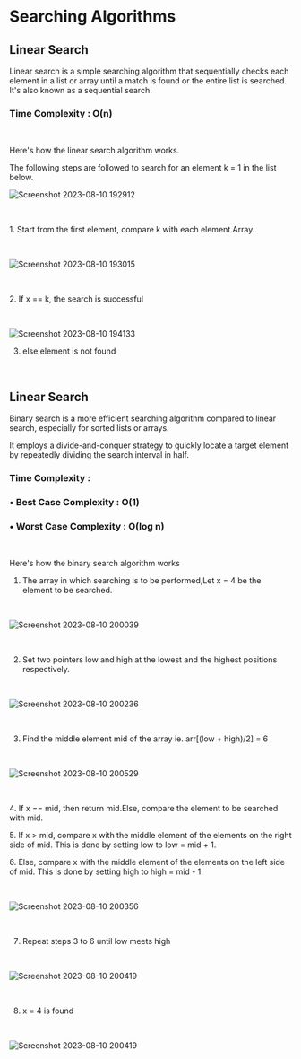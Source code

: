 # Searching Algorithms

## Linear Search
<p>
Linear search is a simple searching algorithm that sequentially checks each element in a list or array until a match is found or the entire list is searched.<br>
It's also known as a sequential search.<br>

  <h3> Time Complexity : O(n) </h3>

<br>

Here's how the linear search algorithm works.

The following steps are followed to search for an element k = 1 in the list below.

![Screenshot 2023-08-10 192912](https://github.com/Sohamp2606/Searching-Algorithms/assets/106002920/d67a9978-34b9-441b-ab02-8bf5f8cc065f)

<br>
<p>  1. Start from the first element, compare k with each element Array.</p>
<br>

![Screenshot 2023-08-10 193015](https://github.com/Sohamp2606/Searching-Algorithms/assets/106002920/e939c4b0-2ea6-4879-bff3-d599a8c92c0b)

<br>
<p>  2. If x == k, the search is successful </p>
<br>

![Screenshot 2023-08-10 194133](https://github.com/Sohamp2606/Searching-Algorithms/assets/106002920/432eb62b-7df2-4dd1-91b4-8473bbda6aac)
<br>

  3. else element is not found




<br>

## Linear Search

<p>Binary search is a more efficient searching algorithm compared to linear search, especially for sorted lists or arrays. </p> <p>It employs a divide-and-conquer strategy to quickly locate a target element by repeatedly dividing the search interval in half.</p>
  
<h3>Time Complexity : </h3>
  <h3>&#x2022; Best Case Complexity : O(1) </h3>
  <h3>&#x2022; Worst Case Complexity : O(log n) </h3>
  
<br>

</p> <p>Here's how the binary search algorithm works</p>

  1. The array in which searching is to be performed,Let x = 4 be the element to be searched.
  
<br>

![Screenshot 2023-08-10 200039](https://github.com/Sohamp2606/Searching-Algorithms/assets/106002920/08f745c0-4161-459a-a978-086abafc6b77)

<br>

  2. Set two pointers low and high at the lowest and the highest positions respectively.
  
<br>

![Screenshot 2023-08-10 200236](https://github.com/Sohamp2606/Searching-Algorithms/assets/106002920/eaabbffa-c22d-4523-b3a1-836cf95d98c0)

<br>

  3. Find the middle element mid of the array ie. arr[(low + high)/2] = 6
  
<br>

![Screenshot 2023-08-10 200529](https://github.com/Sohamp2606/Searching-Algorithms/assets/106002920/7f6739ca-75bc-4139-a7c3-bffe6a7d993f)

<br>
<p>  4. If x == mid, then return mid.Else, compare the element to be searched with mid.</p>
<p>  5. If x > mid, compare x with the middle element of the elements on the right side of mid. This is done by setting low to low = mid + 1.</p>
<p>  6. Else, compare x with the middle element of the elements on the left side of mid. This is done by setting high to high = mid - 1.</p>
<br>

![Screenshot 2023-08-10 200356](https://github.com/Sohamp2606/Searching-Algorithms/assets/106002920/b012cddc-3bf0-4753-966b-9075b93147ae)

<br>

  7. Repeat steps 3 to 6 until low meets high
  
<br>

![Screenshot 2023-08-10 200419](https://github.com/Sohamp2606/Searching-Algorithms/assets/106002920/789f7824-b91e-4c53-8bf0-5ffee4b6eada)

<br>

  8. x = 4 is found
  
<br>

![Screenshot 2023-08-10 200419](https://github.com/Sohamp2606/Searching-Algorithms/assets/106002920/12e8a8fe-3db2-49c0-a9e1-76e7ee7b82f6)



